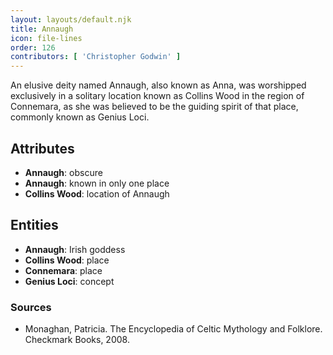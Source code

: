 ```yaml
---
layout: layouts/default.njk
title: Annaugh
icon: file-lines
order: 126
contributors: [ 'Christopher Godwin' ]
---
```

An elusive deity named Annaugh, also known as Anna, was worshipped exclusively in a solitary location known as Collins Wood in the region of Connemara, as she was believed to be the guiding spirit of that place, commonly known as Genius Loci.

## Attributes

- **Annaugh**: obscure
- **Annaugh**: known in only one place
- **Collins Wood**: location of Annaugh

## Entities

- **Annaugh**: Irish goddess
- **Collins Wood**: place
- **Connemara**: place
- **Genius Loci**: concept

### Sources

- Monaghan, Patricia. The Encyclopedia of Celtic Mythology and Folklore. Checkmark Books, 2008.

